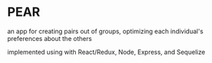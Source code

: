 # PEAR

an app for creating pairs out of groups, optimizing each individual's preferences about the others

implemented using with React/Redux, Node, Express, and Sequelize